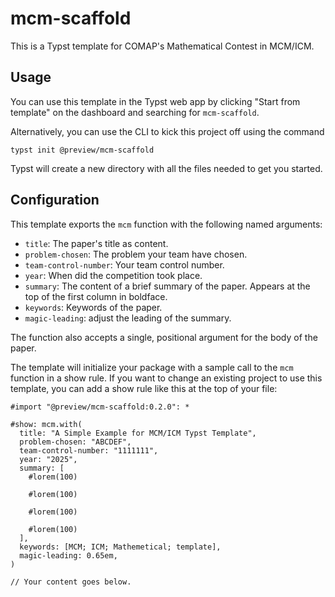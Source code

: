 # mcm-scaffold
This is a Typst template for COMAP's Mathematical Contest in MCM/ICM.

## Usage
You can use this template in the Typst web app by clicking "Start from template"
on the dashboard and searching for `mcm-scaffold`.

Alternatively, you can use the CLI to kick this project off using the command
```
typst init @preview/mcm-scaffold
```

Typst will create a new directory with all the files needed to get you started.

## Configuration
This template exports the `mcm` function with the following named arguments:

- `title`: The paper's title as content.
- `problem-chosen`: The problem your team have chosen.
- `team-control-number`: Your team control number.
- `year`: When did the competition took place.
- `summary`: The content of a brief summary of the paper. Appears at the top of the first column in boldface.
- `keywords`: Keywords of the paper.
- `magic-leading`: adjust the leading of the summary.

The function also accepts a single, positional argument for the body of the
paper.

The template will initialize your package with a sample call to the `mcm`
function in a show rule. If you want to change an existing project to use this
template, you can add a show rule like this at the top of your file:

```typ
#import "@preview/mcm-scaffold:0.2.0": *

#show: mcm.with(
  title: "A Simple Example for MCM/ICM Typst Template",
  problem-chosen: "ABCDEF",
  team-control-number: "1111111",
  year: "2025",
  summary: [
    #lorem(100)
    
    #lorem(100)
    
    #lorem(100)

    #lorem(100)
  ],
  keywords: [MCM; ICM; Mathemetical; template],
  magic-leading: 0.65em,
)

// Your content goes below.
```
